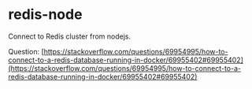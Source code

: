 # redis-node

Connect to Redis cluster from nodejs.

Question: [https://stackoverflow.com/questions/69954995/how-to-connect-to-a-redis-database-running-in-docker/69955402#69955402](https://stackoverflow.com/questions/69954995/how-to-connect-to-a-redis-database-running-in-docker/69955402#69955402)
